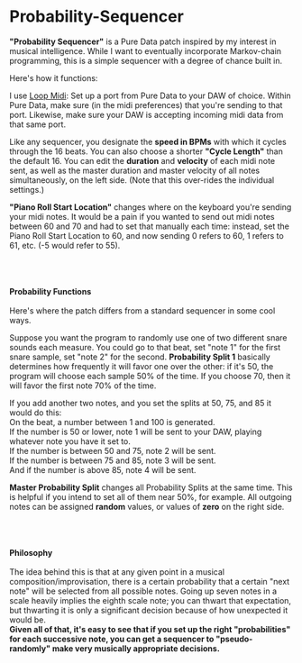 # Probability-Sequencer

<b>"Probability Sequencer"</b> is a Pure Data patch inspired by my interest in musical intelligence. 
While I want to eventually incorporate Markov-chain programming, this is a simple sequencer with a degree of chance built in. 

Here's how it functions: 

I use <a title="Loop Midi" href="http://www.tobias-erichsen.de/software/loopmidi.html">Loop Midi</a>: Set up a port from Pure Data to your DAW of choice. Within Pure Data, make sure (in the midi preferences) that you're sending to that port. Likewise, make sure your DAW is accepting incoming midi data from that same port.

Like any sequencer, you designate the <b>speed in BPMs</b> with which it cycles through the 16 beats. You can also choose a shorter <b>"Cycle Length"</b> than the default 16.
You can edit the <b>duration</b> and <b>velocity</b> of each midi note sent, as well as the master duration and master velocity of all notes simultaneously, on the left side. (Note that this over-rides the individual settings.)

<b>"Piano Roll Start Location"</b> changes where on the keyboard you're sending your midi notes. It would be a pain if you wanted to send out midi notes between 60 and 70 and had to set that manually each time: instead, set the Piano Roll Start Location to 60, and now sending 0 refers to 60, 1 refers to 61, etc. (-5 would refer to 55).<br><br><br><br>

<b>Probability Functions</b><br><br>
Here's where the patch differs from a standard sequencer in some cool ways.

Suppose you want the program to randomly use one of two different snare sounds each measure. You could go to that beat, set "note 1" for the first snare sample, set "note 2" for the second. <b>Probability Split 1</b> basically determines how frequently it will favor one over the other: if it's 50, the program will choose each sample 50% of the time. If you choose 70, then it will favor the first note 70% of the time. 

If you add another two notes, and you set the splits at 50, 75, and 85 it would do this: <br>
On the beat, a number between 1 and 100 is generated. <br>
If the number is 50 or lower, note 1 will be sent to your DAW, playing whatever note you have it set to.<br>
If the number is between 50 and 75, note 2 will be sent.<br>
If the number is between 75 and 85, note 3 will be sent.<br>
And if the number is above 85, note 4 will be sent. <br>

<b>Master Probability Split</b> changes all Probability Splits at the same time. This is helpful if you intend to set all of them near 50%, for example. All outgoing notes can be assigned <b>random</b> values, or values of <b>zero</b> on the right side.<br><br><br><br>

<b>Philosophy</b><br><br>
The idea behind this is that at any given point in a musical composition/improvisation, there is a certain probability that a certain "next note" will be selected from all possible notes. Going up seven notes in a scale heavily implies the eighth scale note; you can thwart that expectation, but thwarting it is only a significant decision because of how unexpected it would be. <br>
<b>Given all of that, it's easy to see that if you set up the right "probabilities" for each successive note, you can get a sequencer to "pseudo-randomly" make very musically appropriate decisions.</b>
